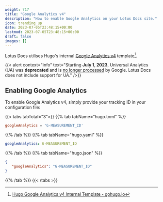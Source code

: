 ```yaml
---
weight: 717
title: "Google Analytics v4"
description: "How to enable Google Analytics on your Lotus Docs site."
icon: trending_up
date: 2023-07-05T23:48:15+00:00
lastmod: 2023-07-05T23:48:15+00:00
draft: false
images: []
---
```


Lotus Docs utilises Hugo's internal [Google Analytics v4](https://support.google.com/analytics/#topic=9143232) template[^1].

{{< alert context="info" text="Starting **July 1, 2023**, Universal Analytics (UA) was **deprecated** and is [no longer processed](https://support.google.com/analytics/answer/11583528) by Google. Lotus Docs does not include support for UA." />}}

## Enabling Google Analytics

To enable Google Analytics v4, simply provide your tracking ID in your configuration file:

{{< tabs tabTotal="3">}}
{{% tab tabName="hugo.toml" %}}

```toml
googleAnalytics = 'G-MEASUREMENT_ID'
```

{{% /tab %}}
{{% tab tabName="hugo.yaml" %}}

```yaml
googleAnalytics: G-MEASUREMENT_ID
```

{{% /tab %}}
{{% tab tabName="hugo.json" %}}

```json
{
   "googleAnalytics": "G-MEASUREMENT_ID"
}
```

{{% /tab %}}
{{< /tabs >}}

[^1]: [Hugo Google Analytics v4 Internal Template - gohugo.io](https://gohugo.io/templates/internal/#google-analytics)